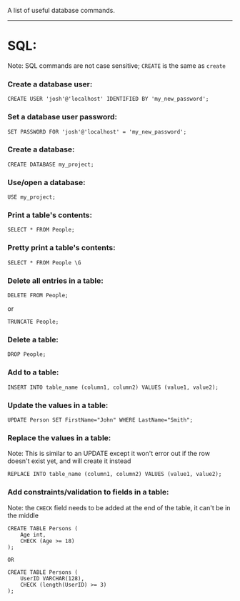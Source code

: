 A list of useful database commands.

---
# SQL:
Note: SQL commands are not case sensitive; `CREATE` is the same as `create`

### Create a database user:
```
CREATE USER 'josh'@'localhost' IDENTIFIED BY 'my_new_password';
```

### Set a database user password:
```
SET PASSWORD FOR 'josh'@'localhost' = 'my_new_password';
```

### Create a database:
```
CREATE DATABASE my_project;
```

### Use/open a database:
```
USE my_project;
```

### Print a table's contents:
```
SELECT * FROM People;
```

### Pretty print a table's contents:
```
SELECT * FROM People \G
```

### Delete all entries in a table:
```
DELETE FROM People;
```
or
```
TRUNCATE People;
```

### Delete a table:
```
DROP People;
```

### Add to a table:
```
INSERT INTO table_name (column1, column2) VALUES (value1, value2);
```

### Update the values in a table:
```
UPDATE Person SET FirstName="John" WHERE LastName="Smith";
```

### Replace the values in a table:
Note: This is similar to an UPDATE except it won't error out if the row doesn't exist yet, and will create it instead
```
REPLACE INTO table_name (column1, column2) VALUES (value1, value2);
```

### Add constraints/validation to fields in a table:
Note: the `CHECK` field needs to be added at the end of the table, it can't be in the middle
```
CREATE TABLE Persons (
    Age int,
    CHECK (Age >= 18)
);

OR

CREATE TABLE Persons (
    UserID VARCHAR(128),
    CHECK (length(UserID) >= 3)
);
```
